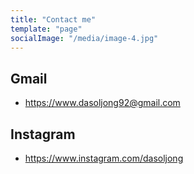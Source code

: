 ```yaml
---
title: "Contact me"
template: "page"
socialImage: "/media/image-4.jpg"
---
```


## Gmail

- https://www.dasoljong92@gmail.com


## Instagram

- https://www.instagram.com/dasoljong
